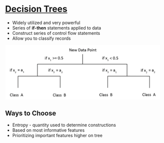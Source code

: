 # [Decision Trees](https://en.wikipedia.org/wiki/Decision_tree)

* Widely utilized and very powerful
* Series of __if-then__ statements applied to data
* Construct series of control flow statements
* Allow you to classify records

![alt text](example_tree.png)

## Ways to Choose

* Entropy - quantity used to determine constructions
* Based on most informative features
* Prioritizing important features higher on tree

